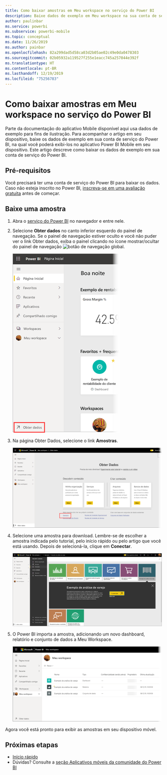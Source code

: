 ```yaml
---
title: Como baixar amostras em Meu workspace no serviço do Power BI
description: Baixe dados de exemplo em Meu workspace na sua conta de serviço do Power BI para uso nos tutoriais do aplicativo Mobile.
author: paulinbar
ms.service: powerbi
ms.subservice: powerbi-mobile
ms.topic: conceptual
ms.date: 11/26/2019
ms.author: painbar
ms.openlocfilehash: 82a299dad5d58ca03d2b05ae02c49e0da0478303
ms.sourcegitcommit: 02b05932a119527f255e1eacc745a257044e392f
ms.translationtype: HT
ms.contentlocale: pt-BR
ms.lasthandoff: 12/19/2019
ms.locfileid: "75256783"
---
```

# <a name="downloading-samples-to-my-workspace-in-the-power-bi-service"></a>Como baixar amostras em Meu workspace no serviço do Power BI

Parte da documentação do aplicativo Mobile disponível aqui usa dados de exemplo para fins de ilustração. Para acompanhar o artigo em seu dispositivo, baixe os dados de exemplo em sua conta de serviço do Power BI, na qual você poderá exibi-los no aplicativo Power BI Mobile em seu dispositivo. Este artigo descreve como baixar os dados de exemplo em sua conta de serviço do Power BI. 

## <a name="prerequisites"></a>Pré-requisitos

Você precisará ter uma conta de serviço do Power BI para baixar os dados. Caso não esteja inscrito no Power BI, [inscreva-se em uma avaliação gratuita](https://app.powerbi.com/signupredirect?pbi_source=web) antes de começar.

## <a name="download-a-sample"></a>Baixe uma amostra

1. Abra o [serviço do Power BI](https://app.powerbi.com) no navegador e entre nele.

2. Selecione **Obter dados** no canto inferior esquerdo do painel de navegação. Se o painel de navegação estiver oculto e você não puder ver o link Obter dados, exiba o painel clicando no ícone mostrar/ocultar do painel de navegação ![botão de navegação global](./media/mobile-apps-download-samples/power-bi-iphone-global-nav-button.png).  
   
    ![Obter Dados](./media/mobile-apps-download-samples/power-bi-get-data.png)

3. Na página Obter Dados, selecione o link **Amostras**.
   
   ![Ícone de exemplos](./media/mobile-apps-download-samples/power-bi-samples-icon.png)

4. Selecione uma amostra para download. Lembre-se de escolher a amostra indicada pelo tutorial, pelo início rápido ou pelo artigo que você está usando. Depois de selecioná-la, clique em **Conectar**.
  
   ![Escolher Conectar](./media/mobile-apps-download-samples/opportunity-connect.png)
   
5. O Power BI importa a amostra, adicionando um novo dashboard, relatório e conjunto de dados a Meu Workspace.
   
   ![Dashboard de exemplo](./media/mobile-apps-download-samples/power-bi-service-opportunity-sample.png)
  
Agora você está pronto para exibir as amostras em seu dispositivo móvel.

## <a name="next-steps"></a>Próximas etapas
* [Início rápido](mobile-apps-quickstart-view-dashboard-report.md)
* Dúvidas? Consulte a [seção Aplicativos móveis da comunidade do Power BI](https://go.microsoft.com/fwlink/?linkid=839277)
